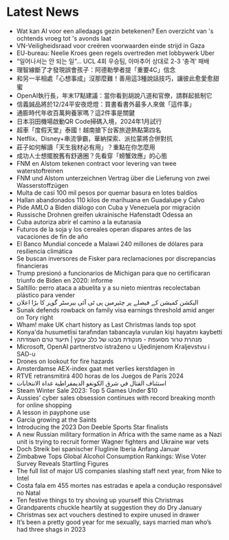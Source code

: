 # Latest News
-  Wat kan AI voor een alledaags gezin betekenen? Een overzicht van 's ochtends vroeg tot 's avonds laat
-  VN-Veiligheidsraad voor creëren voorwaarden einde strijd in Gaza
-  EU-bureau: Neelie Kroes geen regels overtreden met lobbywerk Uber
-  “일어나서는 안 되는 일”… UCL 4회 우승팀, 아마추어 상대로 2-3 ‘충격’ 패배
-  理智線斷了才發現誤會孩子：阿德勒學者提「重要4C」信念
-  和另一半相處「心想事成」沒那麼難！善用這3種說話技巧，讓彼此愈愛愈甜蜜
-  OpenAI執行長，年末17點建議：當你看到胡說八道和官僚，請群起抵制它
-  信義誠品將於12/24平安夜熄燈：買書看書外最多人來做「這件事」
-  通膨時代年收百萬夠養家嗎？這2件事是關鍵
-  日本羽田機場啟動QR Code掃碼入境，2024年1月試行
-  超車「度假天堂」泰國！越南搶下台客旅遊熱點第四名
-  Netflix、Disney+串流爭霸，華納探索、派拉蒙將合併對抗
-  莊子如何解讀「天生我材必有用」？重點在你怎麼用
-  成功人士想擺脫舊有舒適圈？先看穿「螃蟹效應」的心態
-  FNM en Alstom tekenen contract voor levering van twee waterstoftreinen
-  FNM und Alstom unterzeichnen Vertrag über die Lieferung von zwei Wasserstoffzügen
-  Multa de casi 100 mil pesos por quemar basura en lotes baldíos
-  Hallan abandonados 110 kilos de marihuana en Guadalupe y Calvo
-  Pide AMLO a Biden diálogo con Cuba y Venezuela por migración
-  Russische Drohnen greifen ukrainische Hafenstadt Odessa an
-  Cuba autoriza abrir el camino a la eutanasia
-  Futuros de la soja y los cereales operan dispares antes de las vacaciones de fin de año
-  El Banco Mundial concede a Malawi 240 millones de dólares para resiliencia climática
-  Se buscan inversores de Fisker para reclamaciones por discrepancias financieras
-  Trump presionó a funcionarios de Michigan para que no certificaran triunfo de Biden en 2020: informe
-  Saltillo: perro ataca a abuelita y a su nieto mientras recolectaban plástico para vender
-  الیکشن کمیشن کے فیصلے پر چئیرمین پی ٹی آئی بیرسٹر گوہر کا بڑا اعلان
-  Sunak defends rowback on family visa earnings threshold amid anger on Tory right
-  Wham! make UK chart history as Last Christmas lands top spot
-  Konya'da husumetlisi tarafından tabancayla vurulan kişi hayatını kaybetti
-  מנהרת טרור מסועפת - מנקודת מבטו של כלב עוקץ | תיעוד טרם השמדתה
-  Microsoft, OpenAI partnerstvo istraženo u Ujedinjenom Kraljevstvu i SAD-u
-  Drones on lookout for fire hazards
-  Amsterdamse AEX-index gaat met verlies kerstdagen in
-  RTVE retransmitirá 400 horas de los Juegos de París 2024
-  استئناف القتال في شرق الكونغو الديمقراطية غداة الانتخابات
-  Steam Winter Sale 2023: Top 5 Games Under $10
-  Aussies’ cyber sales obsession continues with record breaking month for online shopping
-  A lesson in payphone use
-  Garcia growing at the Saints
-  Introducing the 2023 Don Deeble Sports Star finalists
-  A new Russian military formation in Africa with the same name as a Nazi unit is trying to recruit former Wagner fighters and Ukraine war vets
-  Doch Streik bei spanischer Fluglinie Iberia Anfang Januar
-  Zimbabwe Tops Global Alcohol Consumption Rankings: Wise Voter Survey Reveals Startling Figures
-  The full list of major US companies slashing staff next year, from Nike to Intel
-  Costa fala em 455 mortes nas estradas e apela a condução responsável no Natal
-  Ten festive things to try shoving up yourself this Christmas
-  Grandparents chuckle heartily at suggestion they do Dry January
-  Christmas sex act vouchers destined to expire unused in drawer
-  It’s been a pretty good year for me sexually, says married man who’s had three shags in 2023
